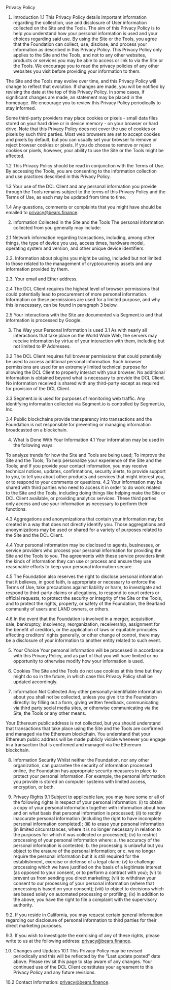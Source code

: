 Privacy Policy
1. Introduction
1.1 This Privacy Policy details important information regarding the collection, use and disclosure of User information collected on the Site and the Tools. The aim of this Privacy Policy is to help you understand how your personal information is used and your choices regarding said use. By using the Site or the Tools, you agree that the Foundation can collect, use, disclose, and process your information as described in this Privacy Policy. This Privacy Policy only applies to the Site and the Tools, and not to any other websites, products or services you may be able to access or link to via the Site or the Tools. We encourage you to read the privacy policies of any other websites you visit before providing your information to them.

The Site and the Tools may evolve over time, and this Privacy Policy will change to reflect that evolution. If changes are made, you will be notified by revising the date at the top of this Privacy Policy. In some cases, if significant changes are made, an statement may be placed in the homepage. We encourage you to review this Privacy Policy periodically to stay informed.

Some third-party providers may place cookies or pixels - small data files stored on your hard drive or in device memory - on your browser or hard drive. Note that this Privacy Policy does not cover the use of cookies or pixels by such third parties. Most web browsers are set to accept cookies and pixels by default, but you can usually set your browser to remove or reject browser cookies or pixels. If you do choose to remove or reject cookies or pixels, however, your ability to use the Site or the Tools might be affected.

1.2 This Privacy Policy should be read in conjunction with the Terms of Use. By accessing the Tools, you are consenting to the information collection and use practices described in this Privacy Policy.

1.3 Your use of the DCL Client and any personal information you provide through the Tools remains subject to the terms of this Privacy Policy and the Terms of Use, as each may be updated from time to time.

1.4 Any questions, comments or complaints that you might have should be emailed to privacy@bears.finance.

2. Information Collected in the Site and the Tools
The personal information collected from you generally may include:

2.1 Network information regarding transactions, including, among other things, the type of device you use, access times, hardware model, operating system and version, and other unique device identifiers.

2.2. Information about plugins you might be using, included but not limited to those related to the management of cryptocurrency assets and any information provided by them.

2.3. Your email and Ether address.

2.4 The DCL Client requires the highest level of browser permissions that could potentially lead to procurement of more personal information. Information on these permissions are used for a limited purpose, and why this is necessary, can be found in paragraph 3 below.

2.5 Your interactions with the Site are documented via Segment.io and that information is processed by Google.

3. The Way your Personal Information is used
3.1 As with nearly all interactions that take place on the World Wide Web, the servers may receive information by virtue of your interaction with them, including but not limited to IP Addresses.

3.2 The DCL Client requires full browser permissions that could potentially be used to access additional personal information. Such browser permissions are used for an extremely limited technical purpose for allowing the DCL Client to properly interact with your browser. No additional information is obtained beyond what is necessary to provide the DCL Client. No information received is shared with any third-party except as required for provision of the DCL Client.

3.3 Segment.io is used for purposes of monitoring web traffic. Any identifying information collected via Segment.io is controlled by Segment.io, Inc.

3.4 Public blockchains provide transparency into transactions and the Foundation is not responsible for preventing or managing information broadcasted on a blockchain.

4. What Is Done With Your Information
4.1 Your information may be used in the following ways:

To analyze trends for how the Site and Tools are being used;
To improve the Site and the Tools;
To help personalize your experience of the Site and the Tools; and
If you provide your contact information, you may receive technical notices, updates, confirmations, security alerts, to provide support to you, to tell you about other products and services that might interest you, or to respond to your comments or questions.
4.2 Your information may be shared with third parties who need to access it in order to do work related to the Site and the Tools, including doing things like helping make the Site or DCL Client available, or providing analytics services. These third parties only access and use your information as necessary to perform their functions.

4.3 Aggregations and anonymizations that contain your information may be created in a way that does not directly identify you. Those aggregations and anonymizations may be used or shared for a variety of purposes related to the Site and the DCL Client.

4.4 Your personal information may be disclosed to agents, businesses, or service providers who process your personal information for providing the Site and the Tools to you. The agreements with these service providers limit the kinds of information they can use or process and ensure they use reasonable efforts to keep your personal information secure.

4.5 The Foundation also reserves the right to disclose personal information that it believes, in good faith, is appropriate or necessary to enforce the Terms of Use, take precautions against liability or harm, to investigate and respond to third-party claims or allegations, to respond to court orders or official requests, to protect the security or integrity of the Site or the Tools, and to protect the rights, property, or safety of the Foundation, the Bearland community of users and LAND owners, or others.

4.6 In the event that the Foundation is involved in a merger, acquisition, sale, bankruptcy, insolvency, reorganization, receivership, assignment for the benefit of creditors, or the application of laws or equitable principles affecting creditors’ rights generally, or other change of control, there may be a disclosure of your information to another entity related to such event.

5. Your Choice
Your personal information will be processed in accordance with this Privacy Policy, and as part of that you will have limited or no opportunity to otherwise modify how your information is used.

6. Cookies
The Site and the Tools do not use cookies at this time but they might do so in the future, in which case this Privacy Policy shall be updated accordingly.

7. Information Not Collected
Any other personally-identifiable information about you shall not be collected, unless you give it to the Foundation directly: by filling out a form, giving written feedback, communicating via third party social media sites, or otherwise communicating via the Site, the Tools or any other means.

Your Ethereum public address is not collected, but you should understand that transactions that take place using the Site and the Tools are confirmed and managed via the Ethereum blockchain. You understand that your Ethereum public address will be made publicly visible whenever you engage in a transaction that is confirmed and managed via the Ethereum blockchain.

8. Information Security
Whilst neither the Foundation, nor any other organization, can guarantee the security of information processed online, the Foundation has appropriate security measures in place to protect your personal information. For example, the personal information you provide is stored on computer systems with limited access, encryption, or both.

9. Privacy Rights
9.1 Subject to applicable law, you may have some or all of the following rights in respect of your personal information: (i) to obtain a copy of your personal information together with information about how and on what basis that personal information is processed; (ii) to rectify inaccurate personal information (including the right to have incomplete personal information completed); (iii) to erase your personal information (in limited circumstances, where it is no longer necessary in relation to the purposes for which it was collected or processed); (iv) to restrict processing of your personal information where: a. the accuracy of the personal information is contested; b. the processing is unlawful but you object to the erasure of the personal information; or c. we no longer require the personal information but it is still required for the establishment, exercise or defense of a legal claim; (v) to challenge processing which we have justified on the basis of a legitimate interest (as opposed to your consent, or to perform a contract with you); (vi) to prevent us from sending you direct marketing; (vii) to withdraw your consent to our processing of your personal information (where that processing is based on your consent); (viii) to object to decisions which are based solely on automated processing or profiling; (ix) in addition to the above, you have the right to file a complaint with the supervisory authority.

9.2. If you reside in California, you may request certain general information regarding our disclosure of personal information to third parties for their direct marketing purposes.

9.3. If you wish to investigate the exercising of any of these rights, please write to us at the following address: privacy@bears.finance.

10. Changes and Updates
10.1 This Privacy Policy may be revised periodically and this will be reflected by the “Last update posted” date above. Please revisit this page to stay aware of any changes. Your continued use of the DCL Client constitutes your agreement to this Privacy Policy and any future revisions.

10.2 Contact Information: privacy@bears.finance.
